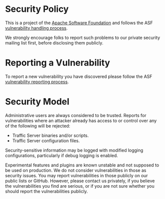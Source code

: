 # Security Policy

This is a project of the [Apache Software Foundation](https://apache.org/) and follows the ASF [vulnerability handling process](https://apache.org/security/#vulnerability-handling).

We strongly encourage folks to report such problems to our private security mailing list first, before disclosing them publicly.

# Reporting a Vulnerability

To report a new vulnerability you have discovered please follow the ASF [vulnerability reporting process](https://apache.org/security/#reporting-a-vulnerability).

# Security Model

Administrative users are always considered to be trusted. Reports for vulnerabilities where an attacker already has access to or control over any of the following will be rejected:
- Traffic Server binaries and/or scripts.
- Traffic Server configuration files.

Security-sensitive information may be logged with modified logging configurations, particularly if debug logging is enabled.

Experimental features and plugins are known unstable and not supposed to be used on production. We do not consider
vulnerabilities in those as security issues. You may report vulnerabilities in those publicly on our public lists or GitHub. However, please
contact us privately, if you believe the vulnerabilities you find are serious, or if you are not sure whether you should report the
vulnerabilities publicly.
